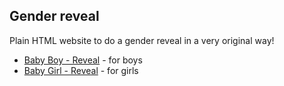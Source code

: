 ## Gender reveal

Plain HTML website to do a gender reveal in a very original way!

- [Baby Boy - Reveal](/boy.html) - for boys
- [Baby Girl - Reveal](/girl.html) - for girls

